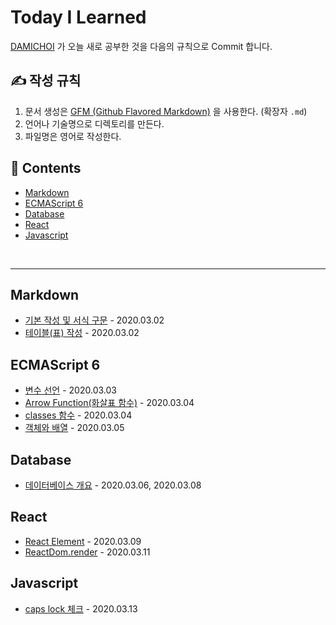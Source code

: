 # Today I Learned
[DAMICHOI](https://github.com/DAMICHOI) 가 오늘 새로 공부한 것을 다음의 규칙으로 Commit 합니다.

## &#9997; 작성 규칙
1. 문서 생성은 [GFM (Github Flavored Markdown)](https://help.github.com/articles/github-flavored-markdown/) 을 사용한다. (확장자 `.md`)
2. 언어나 기술명으로 디렉토리를 만든다.
3. 파일명은 영어로 작성한다.

## &#128194; Contents
- [Markdown](#Markdown)
- [ECMAScript 6](#ECMAScript-6)
- [Database](#Database)
- [React](#React)
- [Javascript](#Javascript)

<br/>

---

## Markdown
- [기본 작성 및 서식 구문](/DM/Markdown/basic-writing-and-formatting-syntax.md) - 2020.03.02
- [테이블\(표\) 작성](/DM/Markdown/organizing-information-with-tables.md) - 2020.03.02

## ECMAScript 6
- [변수 선언](/DM/ECMAScript6/variable-declaration.md) - 2020.03.03
- [Arrow Function(화살표 함수)](/DM/ECMAScript6/arrow-function.md) - 2020.03.04
- [classes 함수](/DM/ECCMAScripts/classes.md) - 2020.03.04
- [객체와 배열](/DM/ECMAScript6/object-and-array.md) - 2020.03.05

## Database
- [데이터베이스 개요](/DM/Database/database-overview.md) - 2020.03.06, 2020.03.08

## React
- [React Element](/DM/React/react-create-element.md) - 2020.03.09
- [ReactDom.render](/DM/React/reactdom-render.md) - 2020.03.11

## Javascript
- [caps lock 체크](/DM/Javascript/caps-lock-check.md) - 2020.03.13
